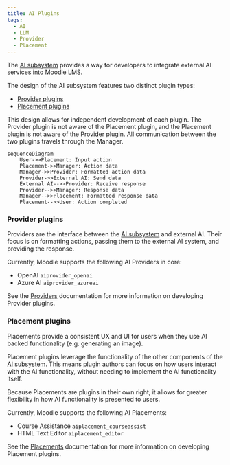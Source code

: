 ```yaml
---
title: AI Plugins
tags:
  - AI
  - LLM
  - Provider
  - Placement
---
```


The [AI subsystem](/apis/subsystems/ai/index.md) provides a way for developers to integrate external AI services into Moodle LMS.

The design of the AI subsystem features two distinct plugin types:

- [Provider plugins](/apis/plugintypes/ai/provider.md)
- [Placement plugins](/apis/plugintypes/ai/placement.md)

This design allows for independent development of each plugin. The Provider plugin is not aware of the
Placement plugin, and the Placement plugin is not aware of the Provider plugin. All communication between the two plugins
travels through the Manager.

```mermaid
sequenceDiagram
    User->>Placement: Input action
    Placement->>Manager: Action data
    Manager->>Provider: Formatted action data
    Provider->>External AI: Send data
    External AI-->>Provider: Receive response
    Provider-->>Manager: Response data
    Manager-->>Placement: Formatted response data
    Placement-->>User: Action completed
```

### Provider plugins

Providers are the interface between the [AI subsystem](/apis/subsystems/ai/index.md) and external AI.
Their focus is on formatting actions, passing them to the external AI system, and providing the response.

Currently, Moodle supports the following AI Providers in core:

- OpenAI `aiprovider_openai`
- Azure AI `aiprovider_azureai`

See the [Providers](/apis/plugintypes/ai/provider.md) documentation for more information
on developing Provider plugins.

### Placement plugins

Placements provide a consistent UX and UI for users when they use AI backed functionality (e.g. generating an image).

Placement plugins leverage the functionality of the other components of the [AI subsystem](/apis/subsystems/ai/index.md).
This means plugin authors can focus on how users interact with the AI functionality, without needing to
implement the AI functionality itself.

Because Placements are plugins in their own right, it allows for greater flexibility in how AI functionality is presented to users.

Currently, Moodle supports the following AI Placements:

- Course Assistance `aiplacement_courseassist`
- HTML Text Editor `aiplacement_editor`

See the [Placements](/apis/plugintypes/ai/placement.md) documentation for more information
on developing Placement plugins.
